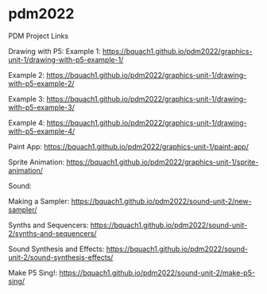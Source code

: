 # pdm2022
PDM Project Links

Drawing with P5: 
Example 1: https://bquach1.github.io/pdm2022/graphics-unit-1/drawing-with-p5-example-1/

Example 2: https://bquach1.github.io/pdm2022/graphics-unit-1/drawing-with-p5-example-2/

Example 3: https://bquach1.github.io/pdm2022/graphics-unit-1/drawing-with-p5-example-3/

Example 4: https://bquach1.github.io/pdm2022/graphics-unit-1/drawing-with-p5-example-4/

Paint App: https://bquach1.github.io/pdm2022/graphics-unit-1/paint-app/

Sprite Animation: https://bquach1.github.io/pdm2022/graphics-unit-1/sprite-animation/

Sound:

Making a Sampler: https://bquach1.github.io/pdm2022/sound-unit-2/new-sampler/

Synths and Sequencers: https://bquach1.github.io/pdm2022/sound-unit-2/synths-and-sequencers/

Sound Synthesis and Effects: https://bquach1.github.io/pdm2022/sound-unit-2/sound-synthesis-effects/

Make P5 Sing!: https://bquach1.github.io/pdm2022/sound-unit-2/make-p5-sing/
